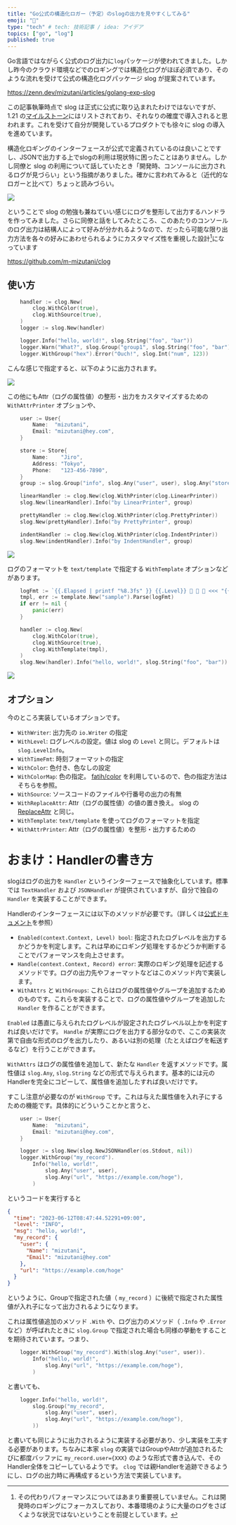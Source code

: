 ```yaml
---
title: "Go公式の構造化ロガー（予定）のslogの出力を見やすくしてみる"
emoji: "🔖"
type: "tech" # tech: 技術記事 / idea: アイデア
topics: ["go", "log"]
published: true
---
```


Go言語ではながらく公式のログ出力に`log`パッケージが使われてきました。しかし昨今のクラウド環境などでのロギングでは構造化ログがほぼ必須であり、そのような流れを受けて公式の構造化ログパッケージ slog が提案されています。

https://zenn.dev/mizutani/articles/golang-exp-slog

この記事執筆時点で slog は正式に公式に取り込まれたわけではないですが、 1.21 の[マイルストーン](https://github.com/golang/go/milestone/279)にはリストされており、それなりの確度で導入されると思われます。これを受けて自分が開発しているプロダクトでも徐々に slog の導入を進めています。

構造化ロギングのインターフェースが公式で定義されているのは良いことですし、JSONで出力する上でslogの利用は現状特に困ったことはありません。しかし同僚と slog の利用について話していたとき「開発時、コンソールに出力されるログが見づらい」という指摘がありました。確かに言われてみると（近代的なロガーと比べて）ちょっと読みづらい。

![](https://storage.googleapis.com/zenn-user-upload/c5254856238e-20230611.png)

ということで slog の勉強も兼ねていい感じにログを整形して出力するハンドラを作ってみました。さらに同僚と話をしてみたところ、このあたりのコンソールのログ出力は結構人によって好みが分かれるようなので、だったら可能な限り出力方法を各々の好みにあわせられるようにカスタマイズ性を重視した設計[^1]になっています

https://github.com/m-mizutani/clog

## 使い方

```go
	handler := clog.New(
		clog.WithColor(true),
		clog.WithSource(true),
	)
	logger := slog.New(handler)

	logger.Info("hello, world!", slog.String("foo", "bar"))
	logger.Warn("What?", slog.Group("group1", slog.String("foo", "bar")))
	logger.WithGroup("hex").Error("Ouch!", slog.Int("num", 123))
```

こんな感じで指定すると、以下のように出力されます。

![](https://storage.googleapis.com/zenn-user-upload/9dc1ec381b34-20230611.png)

この他にもAttr（ログの属性値）の整形・出力をカスタマイズするための `WithAttrPrinter` オプションや、

```go
	user := User{
		Name:  "mizutani",
		Email: "mizutani@hey.com",
	}

	store := Store{
		Name:    "Jiro",
		Address: "Tokyo",
		Phone:   "123-456-7890",
	}
	group := slog.Group("info", slog.Any("user", user), slog.Any("store", store))

	linearHandler := clog.New(clog.WithPrinter(clog.LinearPrinter))
	slog.New(linearHandler).Info("by LinearPrinter", group)

	prettyHandler := clog.New(clog.WithPrinter(clog.PrettyPrinter))
	slog.New(prettyHandler).Info("by PrettyPrinter", group)

	indentHandler := clog.New(clog.WithPrinter(clog.IndentPrinter))
	slog.New(indentHandler).Info("by IndentHandler", group)
```


![](https://storage.googleapis.com/zenn-user-upload/8501bc645d76-20230611.png)

ログのフォーマットを `text/template` で指定する `WithTemplate` オプションなどがあります。

```go
	logFmt := `{{.Elapsed | printf "%8.3fs" }} {{.Level}} 📣 📣 📣 <<< "{{.Message}}" 🗒️ `
	tmpl, err := template.New("sample").Parse(logFmt)
	if err != nil {
		panic(err)
	}

	handler := clog.New(
		clog.WithColor(true),
		clog.WithSource(true),
		clog.WithTemplate(tmpl),
	)
	slog.New(handler).Info("hello, world!", slog.String("foo", "bar"))
```

![](https://storage.googleapis.com/zenn-user-upload/91220256a1c8-20230611.png)

## オプション

今のところ実装しているオプションです。

- `WithWriter`: 出力先の `io.Writer` の指定
- `WithLevel`: ログレベルの設定。値は slog の `Level` と同じ。デフォルトは `slog.LevelInfo`。
- `WithTimeFmt`: 時刻フォーマットの指定
- `WithColor`: 色付き、色なしの設定
- `WithColorMap`: 色の指定。 [fatih/color](https://github.com/fatih/color) を利用しているので、色の指定方法はそちらを参照。
- `WithSource`: ソースコードのファイルや行番号の出力の有無
- `WithReplaceAttr`: Attr（ログの属性値）の値の置き換え。 slog の [ReplaceAttr](https://pkg.go.dev/golang.org/x/exp/slog#HandlerOptions) と同じ。
- `WithTemplate`: `text/template` を使ってログのフォーマットを指定
- `WithAttrPrinter`: Attr（ログの属性値）を整形・出力するための

# おまけ：Handlerの書き方

slogはログの出力を `Handler` というインターフェースで抽象化しています。標準では `TextHandler` および `JSONHandler` が提供されていますが、自分で独自の `Handler` を実装することができます。

Handlerのインターフェースには以下のメソッドが必要です。（詳しくは[公式ドキュメント](https://pkg.go.dev/golang.org/x/exp/slog#Handler)を参照）

- `Enabled(context.Context, Level) bool`: 指定されたログレベルを出力するかどうかを判定します。これは早めにロギング処理をするかどうか判断することでパフォーマンスを向上させます。
- `Handle(context.Context, Record) error`: 実際のロギング処理を記述するメソッドです。ログの出力先やフォーマットなどはこのメソッド内で実装します。
- `WithAttrs` と `WithGroups`: これらはログの属性値やグループを追加するためのものです。これらを実装することで、ログの属性値やグループを追加した `Handler` を作ることができます。

`Enabled` は愚直に与えられたログレベルが設定されたログレベル以上かを判定すれば良いだけです。 `Handle` が実際にログを出力する部分なので、ここの実装次第で自由な形式のログを出力したり、あるいは別の処理（たとえばログを転送するなど）を行うことができます。

`WithAttrs` はログの属性値を追加して、新たな `Handler` を返すメソッドです。属性値は `slog.Any`, `slog.String` などの形式で与えられます。基本的には元のHandlerを完全にコピーして、属性値を追加したすれば良いだけです。

すこし注意が必要なのが `WithGroup` です。これは与えた属性値を入れ子にするための機能です。具体的にどういうことかと言うと、

```go
	user := User{
		Name:  "mizutani",
		Email: "mizutani@hey.com",
	}

	logger := slog.New(slog.NewJSONHandler(os.Stdout, nil))
	logger.WithGroup("my_record").
		Info("hello, world!",
			slog.Any("user", user),
			slog.Any("url", "https://example.com/hoge"),
		)
```

というコードを実行すると

```json
{
  "time": "2023-06-12T08:47:44.52291+09:00",
  "level": "INFO",
  "msg": "hello, world!",
  "my_record": {
    "user": {
      "Name": "mizutani",
      "Email": "mizutani@hey.com"
    },
    "url": "https://example.com/hoge"
  }
}
```

というように、Groupで指定された値（ `my_record` ）に後続で指定された属性値が入れ子になって出力されるようになります。

これは属性値追加のメソッド `.With` や、ログ出力のメソッド（ `.Info` や `.Error` など）が呼ばれたときに `slog.Group` で指定された場合も同様の挙動をすることを期待されています。つまり、

```go
	logger.WithGroup("my_record").With(slog.Any("user", user)).
		Info("hello, world!",
			slog.Any("url", "https://example.com/hoge"),
		)
```

と書いても、

```go
	logger.Info("hello, world!",
		slog.Group("my_record",
			slog.Any("user", user),
			slog.Any("url", "https://example.com/hoge"),
        ))
```

と書いても同じように出力されるように実装する必要があり、少し実装を工夫する必要があります。ちなみに本家 `slog` の実装ではGroupやAttrが追加されるたびに都度バッファに `my_record.user={XXX}` のような形式で書き込んで、そのHandler全体をコピーしているようです。 `clog` では親Handlerを追跡できるようにし、ログの出力時に再構成するという方法で実装しています。

[^1]: その代わりパフォーマンスについてはあまり重要視していません。これは開発時のロギングにフォーカスしており、本番環境のように大量のログをさばくような状況ではないということを前提としています。
